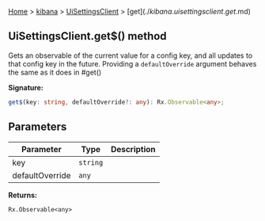 [Home](./index) &gt; [kibana](./kibana.md) &gt; [UiSettingsClient](./kibana.uisettingsclient.md) &gt; [get$](./kibana.uisettingsclient.get$.md)

## UiSettingsClient.get$() method

Gets an observable of the current value for a config key, and all updates to that config key in the future. Providing a `defaultOverride` argument behaves the same as it does in \#get()

<b>Signature:</b>

```typescript
get$(key: string, defaultOverride?: any): Rx.Observable<any>;
```

## Parameters

|  Parameter | Type | Description |
|  --- | --- | --- |
|  key | <code>string</code> |  |
|  defaultOverride | <code>any</code> |  |

<b>Returns:</b>

`Rx.Observable<any>`

